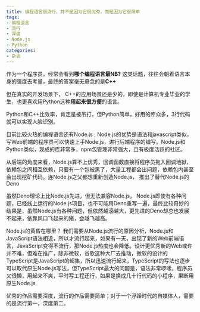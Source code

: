 ```yaml
---
title: 编程语言很流行，并不是因为它很优秀，而是因为它很简单
tags: 
- 编程语言
- 流行
- 深度
- Node.js
- Python
categories:
- 杂谈
---
```






作为一个程序员，经常会看到**哪个编程语言最NB?** 这类话题，往往会朝着语言本身的强度去考量，最终的答案毫无悬念的是**C++**

但在真实的开发场景下， C++的应用场景还是少的，即使是计算机专业毕业的学生，也更喜欢用Python这种**用起来很方便**的语言。

Python和C++比效率，肯定是被吊打，但Python简单，好用的库众多，3行代码就可以实现人脸识别。



目前比较火热的编程语言还有Node.js ,  Node.js的优势是语法和javascript类似，写Web前端的程序员可以快速上手Node.js，进行后端程序的编写。Node.js和Python类似，现成的库非常多，npm包管理非常强大，且有极度活跃的社区。



从后端的角度来看，Node.js算不上优秀，回调函数直接将程序员拖入回调地狱，依赖包之间相互依赖，只要有一个包被黑了，大量工程都会出问题，依赖包内甚至会出现挖矿代码。连Node.js之父都想重新创造Node.js， 推出了替代Node.js的Deno



虽然Deno理论上比Node.js先进，但无法兼容Node.js， Node.js即使有各种问题，已经线上运行的Node.js项目，也不可能用Deno重写一遍，最终比较奇妙的结果是，虽然Node.js有各种问题，但依然越滚越大，更先进的Deno却总也发展不起来，依靠风口飞起来的猪，会越飞越高。



Node.js的黄昏在哪里？ 我们需要从Node.js流行的原因分析，Node.js和JavaScript语法相近，所以才流行起来，如果有一天，出现了新的Web前端语言，JavaScript变得不流行，那Node.js热度也会降低。设计更优秀新的Web或许并不难，但难在推广，除非微软，谷歌这种大厂去推动，微软的设计的TypeScript是JavaScript的超集，所以迅速流行起来，TypeScript的写法也逐步可以取代原生Node.js写法，但TypeScript最大的问题是，语法非常啰嗦，程序员又很懒，用起来不爽，平时写工程还行，如果是换成几十行代码的小程序，果断用原生Node.js



优秀的作品需要深度，流行的作品需要简单；对于一个浮躁时代的自媒体人，需要的是流行第一，深度第二。



